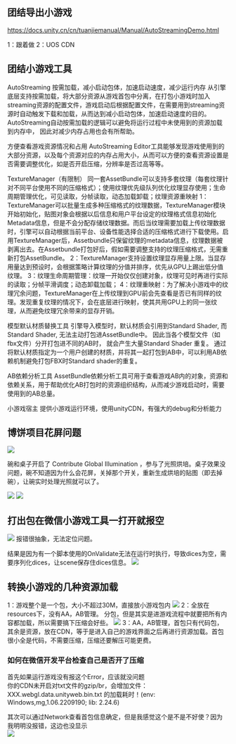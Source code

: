## 团结导出小游戏
https://docs.unity.cn/cn/tuanjiemanual/Manual/AutoStreamingDemo.html

1：跟着做
2：UOS CDN


## 团结小游戏工具
AutoStreaming
按需加载，减小启动包体，加速启动速度，减少运行内存
从引擎底层支持按需加载，将大部分资源从游戏首包中分离，在打包小游戏时加入streaming资源的配置文件，游戏启动后根据配置文件，在需要用到streaming资源时自动触发下载和加载，从而达到减小启动包体，加速启动速度的目的。AutoStreaming自动按需加载的逻辑可以避免将运行过程中未使用到的资源加载到内存中， 因此对减少内存占用也会有所帮助。

方便查看游戏资源情况和占用
AutoStreaming Editor工具能够发现游戏使用到的大部分资源，以及每个资源对应的内存占用大小，从而可以方便的查看资源设置是否需要调整优化，如是否开启压缩，分辨率是否过高等等。

TextureManager（有限制）
同一套AssetBundle可以支持多套纹理（每套纹理针对不同平台使用不同的压缩格式）；使用纹理优先级队列优化纹理显存使用；生命周期管理优化，可见读取，分帧读取，动态加载卸载；纹理资源重映射
1：TextureManager可以批量生成多种压缩格式的纹理数据，TextureManager模块开始初始化，贴图对象会根据以后信息和用户平台设定的纹理格式信息初始化Metadata信息，但是不会分配存储纹理数据。而后当纹理需要加载上传纹理数据时，引擎可以自动根据当前平台、设备性能选择合适的压缩格式进行下载使用。启用TextureManager后，Assetbundle只保留纹理的metadata信息，纹理数据被剥离出去。在Assetbundle打包好后，假如需要调整支持的纹理压缩格式，无需重新打包AssetBundle。
2：TextureManager支持设置纹理显存用量上限。当显存用量达到预设时，会根据策略计算纹理的分值并排序，优先从GPU上踢出低分值纹理。
3：纹理生命周期管理：纹理一开始仅仅创建对象，纹理可见时再进行实际的读取；分帧平滑调度；动态卸载加载；
4：纹理重映射：为了解决小游戏中的纹理冗余问题，TextureManager在上传纹理到GPU前会先查看是否已有同样的纹理。发现重复纹理的情况下，会在底层进行映射，使其共用GPU上的同一张纹理，从而避免纹理冗余带来的显存开销。

模型默认材质替换工具
引擎导入模型时，默认材质会引用到Standard Shader, 而Standard Shader, 无法主动打包进AssetBundle中。 因此当各个模型文件（如fbx文件）分开打包进不同的AB时， 就会产生大量Standard Shader 重复。
通过将默认材质指定为一个用户创建的材质，并将其一起打包到AB中，可以利用AB依赖机制避免打包FBX时Standard shader的重复。

AB依赖分析工具
AssetBundle依赖分析工具可用于查看游戏AB内的对象，资源和依赖关系，用于帮助优化AB打包时的资源组织结构，从而减少游戏启动时，需要使用到的AB总量。

小游戏宿主
提供小游戏运行环境，使用unityCDN，有强大的debug和分析能力

## 博饼项目花屏问题
![](../../../assets/WeiXinMiniGame/1.jpg)

碗和桌子开启了 Contribute Global Illumination ，参与了光照烘培。桌子效果没问题，碗不知道因为什么会花屏，关掉那个开关，重新生成烘培的贴图（即去掉碗），让碗实时处理光照就可以了。

![](../../../assets/WeiXinMiniGame/1.png)
![](../../../assets/WeiXinMiniGame/2.png)

## 打出包在微信小游戏工具一打开就报空
![](../../../assets/WeiXinMiniGame/3.png)
报错很抽象，无法定位问题。

结果是因为有一个脚本使用的OnValidate无法在运行时执行，导致dices为空，需要序列化dices，让scene保存住dices信息。
![](../../../assets/WeiXinMiniGame/4.png)

## 转换小游戏的几种资源加载
1：游戏整个是一个包，大小不超过30M，直接放小游戏包内
![](../../../assets/WeiXinMiniGame/5.png)
2：全放在resources下，没有AA，AB管理。
分包，但是其实是进游戏流程中就要把所有内容都加载，所以需要搞下压缩会好些。
![](../../../assets/WeiXinMiniGame/6.png)
3：AA，AB管理，首包只有代码包，其余是资源，放在CDN，等于是进入自己的游戏界面之后再进行资源加载。首包很小全是代码，不需要压缩，压缩还要解压可能更费。

### 如何在微信开发平台检查自己是否开了压缩
首先如果运行游戏没有报这个Error，应该就没问题  
你的CDN未开启对txt文件的gzip/br，会增加文件：XXX.webgl.data.unityweb.bin.txt 的加载耗时！(env: Windows,mg,1.06.2209190; lib: 2.24.6)  

其次可以通过Network查看首包信息确定，但是我感觉这个是不是不好使？因为我明明没报错，这边也没显示  
![](../../../assets/WeiXinMiniGame/7.png)
